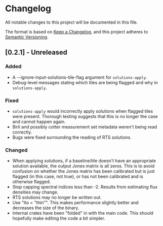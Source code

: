 # Changelog

All notable changes to this project will be documented in this file.

The format is based on [Keep a Changelog](https://keepachangelog.com/en/1.0.0/),
and this project adheres to [Semantic
Versioning](https://semver.org/spec/v2.0.0.html).

## [0.2.1] - Unreleased
### Added
- A --ignore-input-solutions-tile-flag argument for `solutions-apply`.
- Debug-level messages stating which tiles are being flagged and why in
  `solutions-apply`.

### Fixed
- `solutions-apply` would incorrectly apply solutions when flagged tiles were
  present. Thorough testing suggests that this is no longer the case and cannot
  happen again.
- Birli and possibly cotter measurement set metadata weren't being read
  correctly.
- Bugs were fixed surrounding the reading of RTS solutions.

### Changed
- When applying solutions, if a baseline/tile doesn't have an appropriate
  solution available, the output Jones matrix is all zeros. This is to avoid
  confusion on whether the Jones matrix has been calibrated but is just flagged
  (in this case, not true), or has not been calibrated and is otherwise flagged.
- Stop capping spectral indices less than -2. Results from estimating flux
  densities may change.
- RTS solutions may no longer be written out.
- Use "lto = "thin"". This makes performance slightly better and decreases the
  size of the binary.
- Internal crates have been "folded" in with the main code. This should
  hopefully make editing the code a bit simpler.
